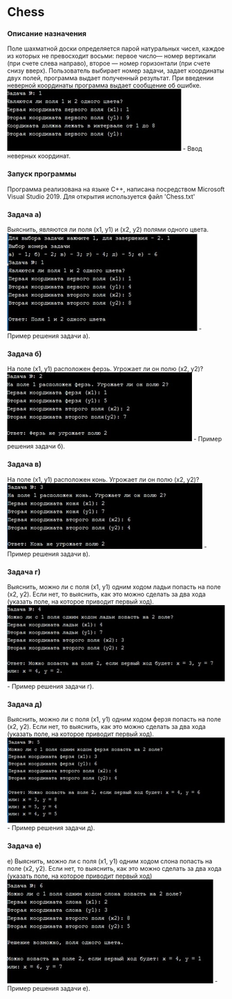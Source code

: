 # Chess

### Описание назначения
Поле шахматной доски определяется парой натуральных чисел, каждое из которых не превосходит восьми: первое число— номер вертикали (при счете слева направо), второе — номер горизонтали (при счете снизу вверх). Пользователь выбирает номер задачи, задает координаты двух полей, программа выдает полученный результат.
При введении неверной координаты программа выдает сообщение об ошибке.  
![alt text](oshibka.jpg "o") - Ввод неверных координат.

### Запуск программы
Программа реализована на языке С++, написана посредством Microsoft Visual Studio 2019. Для открытия используется файл 'Chess.txt'


### Задача а)
Выяснить, являются ли поля (х1, у1) и (х2, у2) полями одного цвета.  
![alt text](1.jpg "а") - Пример решения задачи а).

### Задача б)
На поле (х1, у1) расположен ферзь. Угрожает ли он полю (х2, у2)?  
![alt text](2.jpg "б") - Пример решения задачи б).

### Задача в)
На поле (х1, у1) расположен конь. Угрожает ли он полю (х2, у2)?  
![alt text](3.jpg "в") - Пример решения задачи в).

### Задача г)
Выяснить, можно ли с поля (х1, у1) одним ходом ладьи попасть на поле (х2, у2). Если нет, то выяснить, как это можно сделать за два хода (указать поле, на которое приводит первый ход).  
![alt text](4.jpg "г") - Пример решения задачи г).

### Задача д)
Выяснить, можно ли с поля (х1, у1) одним ходом ферзя попасть на поле (х2, у2). Если нет, то выяснить, как это можно сделать за два хода (указать поле, на которое приводит первый ход).  
![alt text](5.jpg "д") - Пример решения задачи д).

### Задача е)
е) Выяснить, можно ли с поля (х1, у1) одним ходом слона попасть на поле (х2, у2). Если нет, то выяснить, как это можно сделать за два хода (указать поле, на которое приводит первый ход)  
![alt text](6.jpg "е") - Пример решения задачи е).



